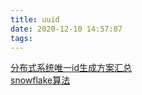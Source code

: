 ```yaml
---
title: uuid
date: 2020-12-10 14:57:07
tags:
---
```


[分布式系统唯一id生成方案汇总](https://www.cnblogs.com/haoxinyue/p/5208136.html)  
[snowflake算法](http://www.spring4all.com/article/17333)  

